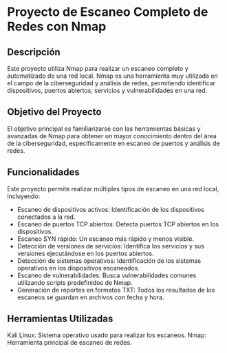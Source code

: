 # Proyecto de Escaneo Completo de Redes con Nmap
## Descripción
Este proyecto utiliza Nmap para realizar un escaneo completo y automatizado de una red local. Nmap es una herramienta muy utilizada en el campo de la ciberseguridad y análisis de redes, permitiendo identificar dispositivos, puertos abiertos, servicios y vulnerabilidades en una red.

## Objetivo del Proyecto
El objetivo principal es familiarizarse con las herramientas básicas y avanzadas de Nmap para obtener un mayor conocimiento dentro del área de la ciberseguridad, específicamente en escaneo de puertos y análisis de redes.

## Funcionalidades
Este proyecto permite realizar múltiples tipos de escaneo en una red local, incluyendo:
- Escaneo de dispositivos activos: Identificación de los dispositivos conectados a la red.
- Escaneo de puertos TCP abiertos: Detecta puertos TCP abiertos en los dispositivos.
- Escaneo SYN rápido: Un escaneo más rápido y menos visible.
- Detección de versiones de servicios: Identifica los servicios y sus versiones ejecutándose en los puertos abiertos.
- Detección de sistemas operativos: Identificación de los sistemas operativos en los dispositivos escaneados.
- Escaneo de vulnerabilidades: Busca vulnerabilidades comunes utilizando scripts predefinidos de Nmap.
- Generación de reportes en formatos TXT: Todos los resultados de los escaneos se guardan en archivos con fecha y hora.

## Herramientas Utilizadas
Kali Linux: Sistema operativo usado para realizar los escaneos.
Nmap: Herramienta principal de escaneo de redes.